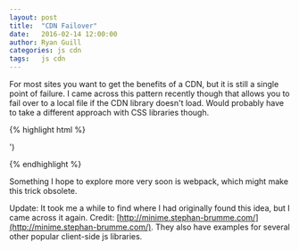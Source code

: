 ```yaml
---
layout: post
title:  "CDN Failover"
date:   2016-02-14 12:00:00
author: Ryan Guill
categories: js cdn
tags:	js cdn
---
```


For most sites you want to get the benefits of a CDN, but it is still a single point of failure.  I came across this pattern recently though that allows you to fail over to a local file if the CDN library doesn't load.  Would probably have to take a different approach with CSS libraries though.

{% highlight html %}
<!-- try to download from CDN -->
<script src="http://ajax.googleapis.com/ajax/libs/jquery/2.2.0/jquery.min.js"></script>
<!-- if failed, switch to local copy -->
<script>window.jQuery || document.write('<script src="local_server_path/jquery.min.js"></script>')</script>
{% endhighlight %}

Something I hope to explore more very soon is webpack, which might make this trick obsolete.

Update: It took me a while to find where I had originally found this idea, but I came across it again.  Credit: [http://minime.stephan-brumme.com/](http://minime.stephan-brumme.com/). They also have examples for several other popular client-side js libraries.

